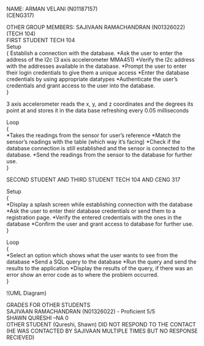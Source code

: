 NAME: ARMAN VELANI (N01187157)  
(CENG317)  

OTHER GROUP MEMBERS: SAJIVAAN RAMACHANDRAN (N01326022) (TECH 104)  
FIRST STUDENT TECH 104  
Setup   
{	Establish a connection with the database.
*Ask the user to enter the address of the I2c (3 axis accelerometer MMA451)
*Verify the I2c address with the addresses available in the database.
*Prompt the user to enter their login credentials to give them a unique access
*Enter the database credentials by using appropriate datatypes
*Authenticate the user’s credentials and grant access to the user into the database.  
}

3 axis accelerometer reads the x, y, and z coordinates and the degrees its point at and stores it in the data base refreshing every 0.05 milliseconds  

Loop  
{  
*Takes the readings from the sensor for user’s reference
*Match the sensor’s readings with the table (which way it’s facing)
*Check if the database connection is still established and the sensor is connected to the database.
*Send the readings from the sensor to the database for further use.  
}  

SECOND STUDENT AND THIRD STUDENT TECH 104 AND CENG 317  

Setup  
{  
*Display a splash screen while establishing connection with the database
*Ask the user to enter their database credentials or send them to a registration page. 
*Verify the entered credentials with the ones in the database 
*Confirm the user and grant access to database for further use.  
}  

Loop  
{  
*Select an option which shows what the user wants to see from the database
*Send a SQL query to the database
*Run the query and send the results to the application
*Display the results of the query, if there was an error show an error code as to where the problem occurred.  
}  
  
  
!(UML Diagram)  
  
  
GRADES FOR OTHER STUDENTS  
SAJIVAAN RAMACHANDRAN (N01326022) - Proficient 5/5  
SHAWN QURESHI –NA 0  
OTHER STUDENT (Qureshi, Shawn) DID NOT RESPOND TO THE CONTACT (HE WAS CONTACTED BY SAJIVAAN MULTIPLE TIMES BUT NO RESPONSE RECIEVED)  

